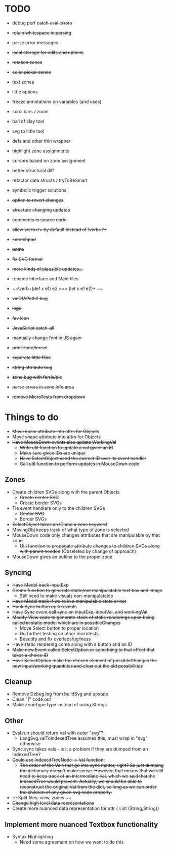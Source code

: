 # TODO

* debug perf ~~catch eval errors~~
* ~~retain whitespace in parsing~~
* parse error messages
* ~~local storage for edits and options~~
* ~~rotation zones~~
* ~~color picker zones~~
* text zones
* little options
* freeze annotations on variables (and uses)
* scrollbars / zoom
* ball of clay tool
* svg to little tool
* defs and other thin wrapper
* highlight zone assignments
* cursors based on zone assignment


* better structural diff


* refactor data structs / tryToBeSmart
* symbolic trigger solutions


* ~~option to revert changes~~
* ~~structure changing updates~~
* ~~comments in source code~~
* ~~allow \verb+!+ by default instead of \verb+?+~~
* ~~scratchpad~~
* ~~paths~~
* ~~fix SVG format~~
* ~~more kinds of plausible updates...~~
* ~~rename Interface and Main files~~
* ~~\verb+(def x e1) e2 === (let x e1 e2)+ ~~
* ~~valOfAPath2 bug~~
* ~~logo~~
* ~~fav icon~~
* ~~JavaScript catch-all~~
* ~~manually change font in JS again~~
* ~~print zone/locset~~
* ~~separate little files~~
* ~~string attribute bug~~
* ~~zone bug with ferris/pie~~
* ~~parse errors in zone info area~~
* ~~remove MicroTests from dropdown~~

# Things to do

* ~~Move index attribute into attrs for Objects~~
* ~~Move shape attribute into attrs for Objects~~
* ~~Have MouseDown events also update WorkingVal~~
  - ~~Write util function to update a val given an ID~~
  - ~~Make sure given IDs are unique~~
  - ~~Have SelectObject send the correct ID over its event handler~~
  - ~~Call util function to perform updates in MouseDown code~~

## Zones

* Create children SVGs along with the parent Objects
  - ~~Create center SVG~~
  - Create border SVGs
* Tie event handlers only to the children SVGs
  - ~~Center SVG~~
  - Border SVGs
* ~~SelectObject takes an ID and a zone keyword~~
* MovingObj keeps track of what type of zone is selected
* MouseDown code only changes attributes that are manipulable by that zone
  - ~~Util function to propagate attribute changes to children SVGs along with
  parent needed~~ (Obseleted by change of approach)
* MouseDown gives an outline to the proper zone

## Syncing

* ~~Have Model track inputExp~~
* ~~Create function to generate static/not manipulatable text box and image~~
  - Still need to make visuals non-manipulatable
* ~~Have Model track if we're in a manipulable state or not~~
* ~~Hook Sync button up to events~~
* ~~Have Sync event call sync on inputExp, inputVal, and workingVal~~
* ~~Modify View code to generate stack of static renderings upon being called in
static mode, which are in possibleChanges~~
  - Move Select button to proper location
  - Do further testing on other microtests
  - Beautify and fix overlaps/ugliness
* Have static rendering come along with a button and an ID
* ~~Make new Event called SelectOption or something to that effect that takes a
choice ID~~
* ~~Have SelectOption make the chosen element of possibleChanges the new
input/working quantities and clear out the old possibilities~~

## Cleanup
* Remove Debug.log from buildSvg and upstate
* Clean "|" code out
* Make ZoneType type instead of using Strings

## Other
* Eval.run should return Val with outer "svg"?
  - LangSvg.valToIndexedTree assumes this, must wrap in "svg" otherwise 
* Sync.sync takes vals - is it a problem if they are dumped from an IndexedTree?
* ~~Could use IndexedTreeNode -> Val function;~~
  - ~~The order of the Vals that go into sync matter, right? So just dumping the
    dictionary doesn't make sense. However, that means that we still need to
    keep track of an intermediate Val, which we said that the IndexedTree would
    prevent. Actually, we _should_ be able to reconstruct the original Val from
    the dict, so long as we can order the children of any given svg node
    properly.~~
* ~~Split files: view, zones ~~
* ~~Change high level data representations~~
* Create more nuanced data representation for attr { List (String,String)}

## Implement more nuanced Textbox functionality
* Syntax Highlighting
  - Need some agreement on how we want to do this

